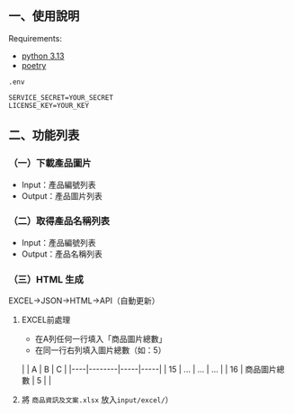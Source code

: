 ## 一、使用說明

Requirements:

- [python 3.13](https://www.python.org/downloads/)
- [poetry](https://blog.kyomind.tw/python-poetry/#%E5%AE%89%E8%A3%9D-Poetry)

`.env`

```
SERVICE_SECRET=YOUR_SECRET
LICENSE_KEY=YOUR_KEY
```

## 二、功能列表

### （一）下載產品圖片

- Input：產品編號列表
- Output：產品圖片列表

### （二）取得產品名稱列表

- Input：產品編號列表
- Output：產品名稱列表

### （三）HTML 生成

EXCEL→JSON→HTML→API（自動更新）

1. EXCEL前處理
    - 在A列任何一行填入「商品圖片總數」
    - 在同一行右列填入圖片總數（如：5）

   |    | A      | B   | C   |
       |----|--------|-----|-----|
   | 15 | ...    | ... | ... |
   | 16 | 商品圖片總數 | 5   |     |

2. 將 `商品資訊及文案.xlsx` 放入`input/excel/`）
